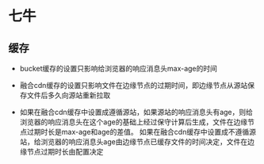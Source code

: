 # 七牛

## 缓存

* bucket缓存的设置只影响给浏览器的响应消息头max-age的时间

* 融合cdn缓存的设置只影响文件在边缘节点的过期时间，即边缘节点从源站保存文件后多久向源站重新拉取

* 如果在融合cdn缓存中设置成遵循源站，如果源站的响应消息头有age，则给浏览器的响应消息头在这个age的基础上经过保守计算后生成，文件在边缘节点过期时长是max-age和age的差值。
   如果在融合cdn缓存中设置成不遵循源站，给浏览器的响应消息头age由边缘节点已缓存文件的时间决定，文件在边缘节点过期时长由配置决定